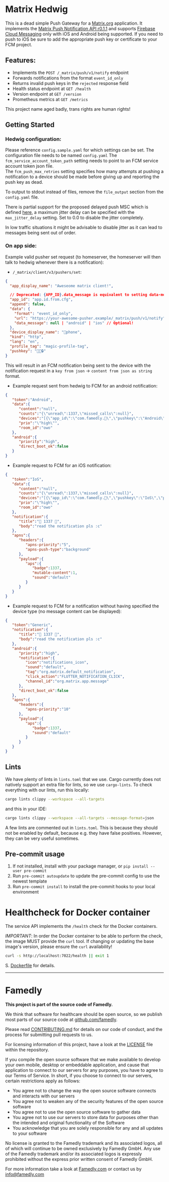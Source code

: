 # Matrix Hedwig

This is a dead simple Push Gateway for a [Matrix.org](https://matrix.org) application. It implements the [Matrix Push Notification API r0.1.1](https://matrix.org/docs/spec/push_gateway/r0.1.1) and supports [Firebase Cloud Messaging](https://firebase.google.com/docs/cloud-messaging/) only with iOS and Android being supported. If you need to push to iOS be sure to add the appropriate push key or certificate to your FCM project.

## Features:
- Implements the `POST /_matrix/push/v1/notify` endpoint
- Forwards notifications from the format `event_id_only`
- Returns invalid push keys in the `rejected` response field
- Health status endpoint at `GET /health`
- Version endpoint at `GET /version`
- Prometheus metrics at `GET /metrics`


This project name aged badly, trans rights are human rights!

## Getting Started

### Hedwig configuration:

Please reference `config.sample.yaml` for which settings can be set. The configuration file needs to be named `config.yaml`
The `fcm_service_account_token_path` setting needs to point to an FCM service account token json file.  
The `fcm_push_max_retries` setting specifies how many attempts at pushing a notification to a device should be made before giving up and reporting the push key as dead.

To output to stdout instead of files, remove the `file_output` section from the `config.yaml` file.

There is partial support for the proposed delayed push MSC which is defined [here](https://github.com/matrix-org/matrix-spec-proposals/pull/3359), a maximum jitter delay can be specified with the `max_jitter_delay` setting. Set to 0.0 to disable the jitter completely.

In low traffic situations it might be advisable to disable jitter as it can lead to messages being sent out of order.

### On app side:

Example valid pusher set request (to homeserver, the homeserver will then talk to hedwig whenever there is a notification):  
* `/_matrix/client/v3/pushers/set`:
```json 
{
  "app_display_name": "Aweseome matrix client!",

  // Deprecated: {APP_ID}.data_message is equivalent to setting data-message: "android" in data (keep app_id in hedwig config without the .data_message); This is due to removal, do not rely on it staying around!
  "app_id": "app.id.from.cfg", 
  "append": false,
  "data": {
    "format": "event_id_only",
    "url": "https://your-awesome-pusher.example/_matrix/push/v1/notify",
    "data_message": null | "android" | "ios" // Optional!
  },
  "device_display_name": "🦊phone",
  "kind": "http",
  "lang": "en",
  "profile_tag": "magic-profile-tag",
  "pushkey": "🏰🦊🔒"
}
```

This will result in an FCM notification being sent to the device with the notification request in a `key from json` -> `content from json as string` format.

* Example request sent from hedwig to FCM for an android notification:
```json
{
   "token":"Android",
   "data":{
      "content":"null",
      "counts":"{\"unread\":1337,\"missed_calls\":null}",
      "devices":"[{\"app_id\":\"com.famedly.🦊\",\"pushkey\":\"Android\",\"pushkey_ts\":1655896032,\"data\":{\"data_message\":\"android\",\"format\":\"event_id_only\"},\"tweaks\":null}]", 
      "prio":"\"high\"",
      "room_id":"owo"
   },
   "android":{
      "priority":"high",
      "direct_boot_ok":false
   }
}
```

* Example request to FCM for an iOS notification:
```json
{
   "token":"IoS",
   "data":{
      "content":"null",
      "counts":"{\"unread\":1337,\"missed_calls\":null}",
      "devices":"[{\"app_id\":\"com.famedly.🦊\",\"pushkey\":\"IoS\",\"pushkey_ts\":1655896032,\"data\":{\"data_message\":\"ios\",\"format\":\"event_id_only\"},\"tweaks\":null}]",
      "prio":"\"high\"",
      "room_id":"owo"
   },
   "notification":{
      "title":"🦊 1337 🦊",
      "body":"read the notification pls :c"
   },
   "apns":{
      "headers":{
         "apns-priority":"5",
         "apns-push-type":"background"
      },
      "payload":{
         "aps":{
            "badge":1337,
            "mutable-content":1,
            "sound":"default"
         }
      }
   }
}
```

* Example request to FCM for a notification without having specified the device type (no message content can be displayed):

```json
{
   "token":"Generic",
   "notification":{
      "title":"🦊 1337 🦊",
      "body":"read the notification pls :c"
   },
   "android":{
      "priority":"high",
      "notification":{
         "icon":"notifications_icon",
         "sound":"default",
         "tag":"org.matrix.default_notification",
         "click_action":"FLUTTER_NOTIFICATION_CLICK",
         "channel_id":"org.matrix.app.message"
      },
      "direct_boot_ok":false
   },
   "apns":{
      "headers":{
         "apns-priority":"10"
      },
      "payload":{
         "aps":{
            "badge":1337,
            "sound":"default"
         }
      }
   }
}
```


## Lints

We have plenty of lints in `lints.toml` that we use. Cargo currently does not natively support an extra file for lints, so we use `cargo-lints`. To check everything with our lints, run this locally:

```sh
cargo lints clippy --workspace --all-targets
```

and this in your IDE:

```sh
cargo lints clippy --workspace --all-targets --message-format=json
```

A few lints are commented out in `lints.toml`. This is because they should not be enabled by default, because e.g. they have false positives. However, they can be very useful sometimes.

## Pre-commit usage

1. If not installed, install with your package manager, or `pip install --user pre-commit`
2. Run `pre-commit autoupdate` to update the pre-commit config to use the newest template
3. Run `pre-commit install` to install the pre-commit hooks to your local environment

# Healthcheck for Docker container
The service API implements the `/health` check for the Docker containers.

*IMPORTANT*: In order the Docker container to be able to perform the check, the image MUST provide the `curl` tool. If changing or updating the base image's version, please ensure the `curl` availability!

````BASH
curl -s http://localhost:7022/health || exit 1
````

S. [Dockerfile](./Dockerfile) for details.

---

# Famedly

**This project is part of the source code of Famedly.**

We think that software for healthcare should be open source, so we publish most
parts of our source code at [github.com/famedly](https://github.com/famedly).

Please read [CONTRIBUTING.md](CONTRIBUTING.md) for details on our code of
conduct, and the process for submitting pull requests to us.

For licensing information of this project, have a look at the [LICENSE](LICENSE.md)
file within the repository.

If you compile the open source software that we make available to develop your
own mobile, desktop or embeddable application, and cause that application to
connect to our servers for any purposes, you have to agree to our Terms of
Service. In short, if you choose to connect to our servers, certain restrictions
apply as follows:

- You agree not to change the way the open source software connects and
  interacts with our servers
- You agree not to weaken any of the security features of the open source software
- You agree not to use the open source software to gather data
- You agree not to use our servers to store data for purposes other than
  the intended and original functionality of the Software
- You acknowledge that you are solely responsible for any and all updates to
  your software

No license is granted to the Famedly trademark and its associated logos, all of
which will continue to be owned exclusively by Famedly GmbH. Any use of the
Famedly trademark and/or its associated logos is expressly prohibited without
the express prior written consent of Famedly GmbH.

For more
information take a look at [Famedly.com](https://famedly.com) or contact
us by [info@famedly.com](mailto:info@famedly.com?subject=[GitHub]%20More%20Information%20)
